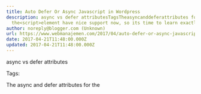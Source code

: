 ```yaml
---
title: Auto Defer Or Async Javascript in Wordpress
description: async vs defer attributesTagsTheasyncanddeferattributes for
  the<script>element have nice support now, so its time to learn exactly
author: noreply@blogger.com (Unknown)
url: https://www.webmanajemen.com/2017/04/auto-defer-or-async-javascript-in-wp.html
date: 2017-04-21T11:48:00.000Z
updated: 2017-04-21T11:48:00.000Z
---
```


async vs defer attributes


Tags:

The async and defer attributes for the <script> element have nice support now, so it’s time to learn exactly what they do!



Legend



                <script>                                            
Let's begin by process what <script> with none attributes                 will. The HTML file are parsed till the script file is hit, at                 that time parsing can stop and a call for participation are                 created to fetch the file (if it's external). The script can                 then be dead before parsing is resumed.             
                                        
                <script async>                                            
async downloads the file through out HTML parsing and can pause                 the HTML program to execute it once it'sfinished downloading.             
                                        
                <script defer>                                            
defer downloads the file throughout hypertext markup language                 parsing and can solely execute it once the computer program has                 completed. defer scripts also are guarenteed to execute within                 the order that they seem within the document.             
                                        
                When should I use what?                                             
Typically you would like to use async wherever attainable, then                 defer then no attribute. Here area unit some general rules to                 follow:             

                    If the script is modular and does not rely on any scripts                     then useasync.                 
                    If the script relies upon or is relied upon by another                     script then usedefer.                 
If the script is small and is relied upon by anasync script then use an inlinescript with no attributes placed                    above the async scripts.                 

                Support                                             
IE9 and below have some pretty unhealthy bugs in their                 implementation of defersuch that the execution order isn't                 guarenteed. If you would like to support <= IE9 i like to                 recommend not exploitation defer in the least and embrace your                 scripts with no attribute if the execution order matters.                                     Read the specifics here                                .             

This time I will give functions.php custom to automatically defer or         async javascript (js).     
Function: adding async = "async" for async and defer = "defer" to defer         javascript (js).     

        defer 
  add_defer_attribute function ($ tag, $ handle) {
    // add script handles to the array below
    $ Scripts_to_defer = array ( 'my-js-handle', 'another-handle');
   
    foreach ($ scripts_to_defer as $ defer_script) {
       if ($ defer_script === $ handle) {
          return str_replace ( 'src', 'defer = "defer" src ", $ tags);
       }
    }
    return $ tag;
 } 
  add_filter ( 'script_loader_tag', 'add_defer_attribute', 10, 2); 
    
    async 
  add_async_attribute function ($ tag, $ handle) {
    // add script handles to the array below
    $ Scripts_to_async = array ( 'my-js-handle', 'another-handle');
   
    foreach ($ scripts_to_async as $ async_script) {
       if ($ async_script === $ handle) {
          return str_replace ( 'src', 'async = "async" src ", $ tags);
       }
    }
    return $ tag;
 } 
  add_filter ( 'script_loader_tag', 'add_async_attribute', 10, 2); 
Let me know if you have any questions below.<hr/> <a href="https://www.webmanajemen.com/2017/04/auto-defer-or-async-javascript-in-wp.html" rel="follow" class="button" id="read-more">Read More</a>